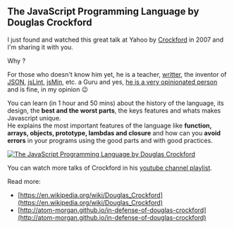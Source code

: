 ## The JavaScript Programming Language by Douglas Crockford
I just found and watched this great talk at Yahoo by [Crockford](http://crockford.com/) in 2007 and I'm sharing it with you.   

Why ?  

For those who doesn't know him yet, he is a teacher, [writter](http://javascript.crockford.com/), the inventor of [JSON](http://www.json.org/), [jsLint](http://www.jslint.com/), [jsMin](http://www.crockford.com/javascript/jsmin.html), etc. a Guru and yes, [he is a very opinionated person](https://www.reddit.com/r/javascript/comments/50u77r/douglas_crockford_removed_as_a_keynote_speaker_at/) and is fine, in my opinion 😉

You can learn (in 1 hour and 50 mins) about the history of the language, its design, the **best and the worst parts**, the keys features and whats makes Javascript unique.  
He explains the most important features of the language like **function, arrays, objects, prototype, lambdas and closure** and how can you **avoid errors** in your programs using the good parts and with good practices.

[![The JavaScript Programming Language by Douglas Crockford](http://img.youtube.com/vi/v2ifWcnQs6M/0.jpg)](http://www.youtube.com/watch?v=v2ifWcnQs6M)

You can watch more talks of Crockford in his [youtube channel playlist](https://www.youtube.com/playlist?list=PLEzQf147-uEpvTa1bHDNlxUL2klHUMHJu).  

Read more:  
- [https://en.wikipedia.org/wiki/Douglas_Crockford](https://en.wikipedia.org/wiki/Douglas_Crockford)
- [http://atom-morgan.github.io/in-defense-of-douglas-crockford](http://atom-morgan.github.io/in-defense-of-douglas-crockford)
